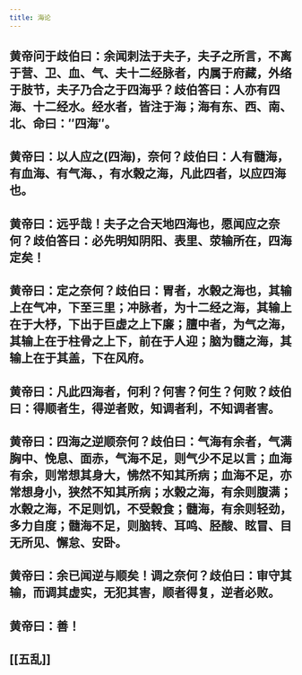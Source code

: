 ```yaml
---
title: 海论
---
```


## 黄帝问于歧伯曰：余闻刺法于夫子，夫子之所言，不离于营、卫、血、气、夫十二经脉者，内属于府藏，外络于肢节，夫子乃合之于四海乎？歧伯答曰：人亦有四海、十二经水。经水者，皆注于海；海有东、西、南、北、命曰：″四海″。
## 黄帝曰：以人应之(四海)，奈何？歧伯曰：人有髓海，有血海、有气海、，有水榖之海，凡此四者，以应四海也。
## 黄帝曰：远乎哉！夫子之合天地四海也，愿闻应之奈何？歧伯答曰：必先明知阴阳、表里、荥输所在，四海定矣！
## 黄帝曰：定之奈何？歧伯曰：胃者，水榖之海也，其输上在气冲，下至三里；冲脉者，为十二经之海，其输上在于大杼，下出于巨虚之上下廉；膻中者，为气之海，其输上在于柱骨之上下，前在于人迎；脑为髓之海，其输上在于其盖，下在风府。
## 黄帝曰：凡此四海者，何利？何害？何生？何败？歧伯曰：得顺者生，得逆者败，知调者利，不知调者害。
## 黄帝曰：四海之逆顺奈何？歧伯曰：气海有余者，气满胸中、悗息、面赤，气海不足，则气少不足以言；血海有余，则常想其身大，怫然不知其所病；血海不足，亦常想身小，狭然不知其所病；水榖之海，有余则腹满；水榖之海，不足则饥，不受榖食；髓海，有余则轻劲，多力自度；髓海不足，则脑转、耳鸣、胫酸、眩冒、目无所见、懈怠、安卧。
## 黄帝曰：余已闻逆与顺矣！调之奈何？歧伯曰：审守其输，而调其虚实，无犯其害，顺者得复，逆者必败。
## 黄帝曰：善！
## [[五乱]]
